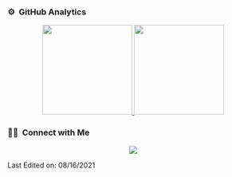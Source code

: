 ### ⚙️ &nbsp;GitHub Analytics

<p align="center">
<a href="https://github.com/backsoul">
  <img height="180em" src="https://github-readme-stats-eight-theta.vercel.app/api?username=backsoul&show_icons=true&theme=algolia&include_all_commits=true&count_private=true"/>
  <img height="180em" src="https://github-readme-stats-eight-theta.vercel.app/api/top-langs/?username=backsoul&layout=compact&langs_count=8&theme=algolia"/>
</a>
</p>

### 🤝🏻 &nbsp;Connect with Me

<p align="center">
<a href="https://linkedin.com/in/danielstevensarmiento"><img src="https://img.shields.io/badge/-Aditya%20Vikram%20Singh-0077B5?style=flat&logo=Linkedin&logoColor=white"/></a>
</p>

Last Edited on: 08/16/2021
